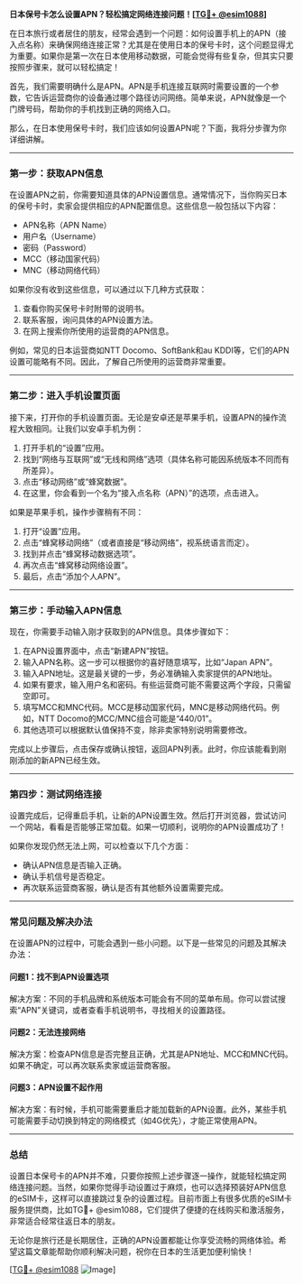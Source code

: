 **日本保号卡怎么设置APN？轻松搞定网络连接问题！[[TG💪+ @esim1088](https://t.me/s/esim1088)]**

在日本旅行或者居住的朋友，经常会遇到一个问题：如何设置手机上的APN（接入点名称）来确保网络连接正常？尤其是在使用日本的保号卡时，这个问题显得尤为重要。如果你是第一次在日本使用移动数据，可能会觉得有些复杂，但其实只要按照步骤来，就可以轻松搞定！

首先，我们需要明确什么是APN。APN是手机连接互联网时需要设置的一个参数，它告诉运营商你的设备通过哪个路径访问网络。简单来说，APN就像是一个门牌号码，帮助你的手机找到正确的网络入口。

那么，在日本使用保号卡时，我们应该如何设置APN呢？下面，我将分步骤为你详细讲解。

---

### **第一步：获取APN信息**
在设置APN之前，你需要知道具体的APN设置信息。通常情况下，当你购买日本的保号卡时，卖家会提供相应的APN配置信息。这些信息一般包括以下内容：
- APN名称（APN Name）
- 用户名（Username）
- 密码（Password）
- MCC（移动国家代码）
- MNC（移动网络代码）

如果你没有收到这些信息，可以通过以下几种方式获取：
1. 查看你购买保号卡时附带的说明书。
2. 联系客服，询问具体的APN设置方法。
3. 在网上搜索你所使用的运营商的APN信息。

例如，常见的日本运营商如NTT Docomo、SoftBank和au KDDI等，它们的APN设置可能略有不同。因此，了解自己所使用的运营商非常重要。

---

### **第二步：进入手机设置页面**
接下来，打开你的手机设置页面。无论是安卓还是苹果手机，设置APN的操作流程大致相同。让我们以安卓手机为例：

1. 打开手机的“设置”应用。
2. 找到“网络与互联网”或“无线和网络”选项（具体名称可能因系统版本不同而有所差异）。
3. 点击“移动网络”或“蜂窝数据”。
4. 在这里，你会看到一个名为“接入点名称（APN）”的选项，点击进入。

如果是苹果手机，操作步骤稍有不同：
1. 打开“设置”应用。
2. 点击“蜂窝移动网络”（或者直接是“移动网络”，视系统语言而定）。
3. 找到并点击“蜂窝移动数据选项”。
4. 再次点击“蜂窝移动网络设置”。
5. 最后，点击“添加个人APN”。

---

### **第三步：手动输入APN信息**
现在，你需要手动输入刚才获取到的APN信息。具体步骤如下：

1. 在APN设置界面中，点击“新建APN”按钮。
2. 输入APN名称。这一步可以根据你的喜好随意填写，比如“Japan APN”。
3. 输入APN地址。这是最关键的一步，务必准确输入卖家提供的APN地址。
4. 如果有要求，输入用户名和密码。有些运营商可能不需要这两个字段，只需留空即可。
5. 填写MCC和MNC代码。MCC是移动国家代码，MNC是移动网络代码。例如，NTT Docomo的MCC/MNC组合可能是“440/01”。
6. 其他选项可以根据默认值保持不变，除非卖家特别说明需要修改。

完成以上步骤后，点击保存或确认按钮，返回APN列表。此时，你应该能看到刚刚添加的新APN已经生效。

---

### **第四步：测试网络连接**
设置完成后，记得重启手机，让新的APN设置生效。然后打开浏览器，尝试访问一个网站，看看是否能够正常加载。如果一切顺利，说明你的APN设置成功了！

如果你发现仍然无法上网，可以检查以下几个方面：
- 确认APN信息是否输入正确。
- 确认手机信号是否稳定。
- 再次联系运营商客服，确认是否有其他额外设置需要完成。

---

### **常见问题及解决办法**
在设置APN的过程中，可能会遇到一些小问题。以下是一些常见的问题及其解决办法：

#### **问题1：找不到APN设置选项**
解决方案：不同的手机品牌和系统版本可能会有不同的菜单布局。你可以尝试搜索“APN”关键词，或者查看手机说明书，寻找相关的设置路径。

#### **问题2：无法连接网络**
解决方案：检查APN信息是否完整且正确，尤其是APN地址、MCC和MNC代码。如果不确定，可以再次联系卖家或运营商客服。

#### **问题3：APN设置不起作用**
解决方案：有时候，手机可能需要重启才能加载新的APN设置。此外，某些手机可能需要手动切换到特定的网络模式（如4G优先），才能正常使用APN。

---

### **总结**
设置日本保号卡的APN并不难，只要你按照上述步骤逐一操作，就能轻松搞定网络连接问题。当然，如果你觉得手动设置过于麻烦，也可以选择预装好APN信息的eSIM卡，这样可以直接跳过复杂的设置过程。目前市面上有很多优质的eSIM卡服务提供商，比如TG💪+ @esim1088，它们提供了便捷的在线购买和激活服务，非常适合经常往返日本的朋友。

无论你是旅行还是长期居住，正确的APN设置都能让你享受流畅的网络体验。希望这篇文章能帮助你顺利解决问题，祝你在日本的生活更加便利愉快！

[[TG💪+ @esim1088](https://t.me/s/esim1088) ![Image](https://i.postimg.cc/4NQfJmqS/Snipaste-2025-05-13-00-14-12.png)]